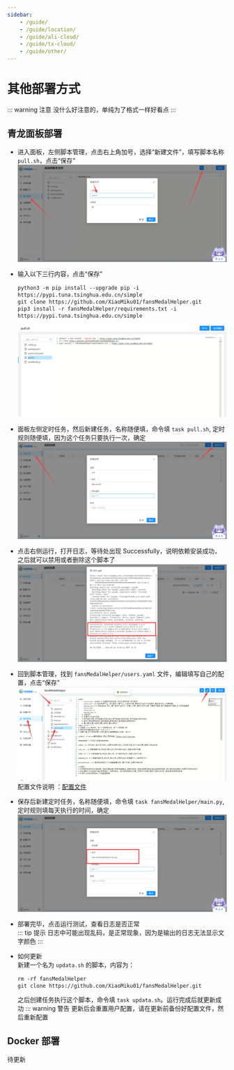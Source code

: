 ```yaml
---
sidebar:
    - /guide/
    - /guide/location/
    - /guide/ali-cloud/
    - /guide/tx-cloud/
    - /guide/other/
---
```


# 其他部署方式

::: warning 注意
没什么好注意的，单纯为了格式一样好看点
:::

## 青龙面板部署

-   进入面板，左侧脚本管理，点击右上角加号，选择“新建文件”，填写脚本名称 `pull.sh`，点击“保存”
    ![](../images/other/image1.png)
-   输入以下三行内容，点击“保存”
    ```shell
    python3 -m pip install --upgrade pip -i https://pypi.tuna.tsinghua.edu.cn/simple
    git clone https://github.com/XiaoMiku01/fansMedalHelper.git
    pip3 install -r fansMedalHelper/requirements.txt -i https://pypi.tuna.tsinghua.edu.cn/simple
    ```
    ![](../images/other/image2.png)
-   面板左侧定时任务，然后新建任务，名称随便填，命令填 `task pull.sh`, 定时规则随便填，因为这个任务只要执行一次，确定  
    ![](../images/other/image3.png)

-   点击右侧运行，打开日志，等待处出现 Successfully，说明依赖安装成功，之后就可以禁用或者删除这个脚本了
    ![](../images/other/image4.png)

-   回到脚本管理，找到 `fansMedalHelper/users.yaml` 文件，编辑填写自己的配置，点击“保存”
    ![](../images/other/image5.png)
    配置文件说明 ：[配置文件](./#配置文件说明)

-   保存后新建定时任务，名称随便填，命令填 `task fansMedalHelper/main.py`, 定时规则填每天执行的时间，确定
    ![](../images/other/image6.png)

-   部署完毕，点击运行测试，查看日志是否正常  
    ::: tip 提示
    日志中可能出现乱码，是正常现象，因为是输出的日志无法显示文字颜色
    :::

-   如何更新  
    新建一个名为 `updata.sh` 的脚本，内容为：
    ```shell
    rm -rf fansMedalHelper
    git clone https://github.com/XiaoMiku01/fansMedalHelper.git
    ```
    之后创建任务执行这个脚本，命令填 `task updata.sh`。运行完成后就更新成功
    ::: warning 警告
    更新后会重置用户配置，请在更新前备份好配置文件，然后重新配置

## Docker 部署

待更新
